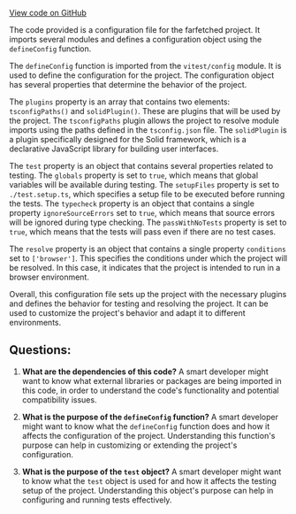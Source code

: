 [View code on GitHub](https://github.com/igorkamyshev/farfetched/packages/solid/vite.config.ts)

The code provided is a configuration file for the farfetched project. It imports several modules and defines a configuration object using the `defineConfig` function.

The `defineConfig` function is imported from the `vitest/config` module. It is used to define the configuration for the project. The configuration object has several properties that determine the behavior of the project.

The `plugins` property is an array that contains two elements: `tsconfigPaths()` and `solidPlugin()`. These are plugins that will be used by the project. The `tsconfigPaths` plugin allows the project to resolve module imports using the paths defined in the `tsconfig.json` file. The `solidPlugin` is a plugin specifically designed for the Solid framework, which is a declarative JavaScript library for building user interfaces.

The `test` property is an object that contains several properties related to testing. The `globals` property is set to `true`, which means that global variables will be available during testing. The `setupFiles` property is set to `./test.setup.ts`, which specifies a setup file to be executed before running the tests. The `typecheck` property is an object that contains a single property `ignoreSourceErrors` set to `true`, which means that source errors will be ignored during type checking. The `passWithNoTests` property is set to `true`, which means that the tests will pass even if there are no test cases.

The `resolve` property is an object that contains a single property `conditions` set to `['browser']`. This specifies the conditions under which the project will be resolved. In this case, it indicates that the project is intended to run in a browser environment.

Overall, this configuration file sets up the project with the necessary plugins and defines the behavior for testing and resolving the project. It can be used to customize the project's behavior and adapt it to different environments.
## Questions: 
 1. **What are the dependencies of this code?**
A smart developer might want to know what external libraries or packages are being imported in this code, in order to understand the code's functionality and potential compatibility issues.

2. **What is the purpose of the `defineConfig` function?**
A smart developer might want to know what the `defineConfig` function does and how it affects the configuration of the project. Understanding this function's purpose can help in customizing or extending the project's configuration.

3. **What is the purpose of the `test` object?**
A smart developer might want to know what the `test` object is used for and how it affects the testing setup of the project. Understanding this object's purpose can help in configuring and running tests effectively.